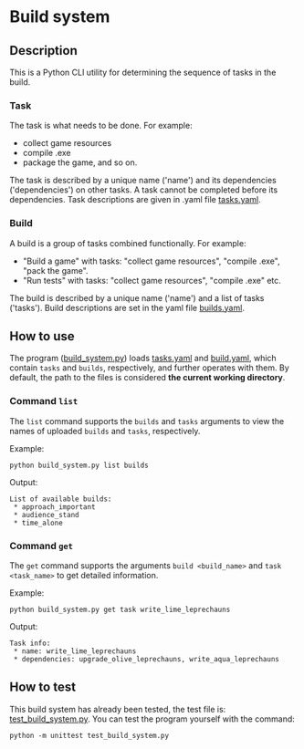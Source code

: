 # Build system

## Description
This is a Python CLI utility for determining the sequence of tasks in the build.

### Task
The task is what needs to be done.
For example:
- collect game resources
- compile .exe
- package the game, and so on.

The task is described by a unique name ('name') and its dependencies ('dependencies') on other tasks. A task cannot be completed before its dependencies. 
Task descriptions are given in .yaml file [tasks.yaml](tasks.yaml).

### Build
A build is a group of tasks combined functionally.
For example:
- "Build a game" with tasks: "collect game resources", "compile .exe", "pack the game".
- "Run tests" with tasks: "collect game resources", "compile .exe" etc.

The build is described by a unique name ('name') and a list of tasks ('tasks').
Build descriptions are set in the yaml file [builds.yaml](builds.yaml).

## How to use
The program ([build_system.py](build_system.py)) loads [tasks.yaml](tasks.yaml) and [build.yaml](build.yaml), which contain `tasks` and `builds`, respectively, and further operates with them. By default, the path to the files is considered **the current working directory**.

### Command `list`
The `list` command supports the `builds` and `tasks` arguments to view the names of uploaded `builds` and `tasks`, respectively.

Example:
```
python build_system.py list builds
```
Output:
```
List of available builds:
 * approach_important
 * audience_stand
 * time_alone
```

### Command `get`
The `get` command supports the arguments `build <build_name>` and `task <task_name>` to get detailed information.

Example:
```
python build_system.py get task write_lime_leprechauns
```
Output:
```
Task info:
 * name: write_lime_leprechauns
 * dependencies: upgrade_olive_leprechauns, write_aqua_leprechauns
```

## How to test
This build system has already been tested, the test file is: [test_build_system.py](test_build_system.py). You can test the program yourself with the command:
```
python -m unittest test_build_system.py
```
